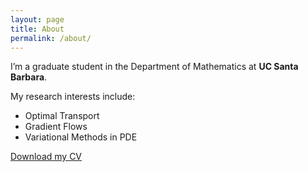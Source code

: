 ```yaml
---
layout: page
title: About
permalink: /about/
---
```


I’m a graduate student in the Department of Mathematics at **UC Santa Barbara**.

My research interests include:

- Optimal Transport
- Gradient Flows
- Variational Methods in PDE

[Download my CV](assets/files/connor-marrs-cv.pdf)
